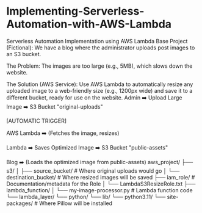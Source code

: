 # Implementing-Serverless-Automation-with-AWS-Lambda
Serverless Automation Implementation using AWS Lambda
Base Project (Fictional): We have a blog where the administrator uploads post images to an S3 bucket.

The Problem: The images are too large (e.g., 5MB), which slows down the website.

The Solution (AWS Service): Use AWS Lambda to automatically resize any uploaded image to a web-friendly size (e.g., 1200px wide) and save it to a different bucket, ready for use on the website.
Admin ➡️ Upload Large Image ➡️ S3 Bucket "original-uploads"

[AUTOMATIC TRIGGER]

AWS Lambda ➡️ (Fetches the image, resizes)

Lambda ➡️ Saves Optimized Image ➡️ S3 Bucket "public-assets"

Blog ➡️ (Loads the optimized image from public-assets)
aws_project/
├── s3/
│   ├── source_bucket/              # Where original uploads would go
│   └── destination_bucket/         # Where resized images will be saved
├── iam_role/                       # Documentation/metadata for the Role
│   └── LambdaS3ResizeRole.txt
├── lambda_function/
│   └── my-image-processor.py       # Lambda function code
└── lambda_layer/
    └── python/
        └── lib/
            └── python3.11/
                └── site-packages/  # Where Pillow will be installed
